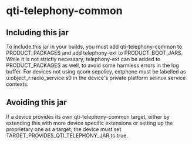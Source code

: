 qti-telephony-common
====================

Including this jar
------------------
To include this jar in your builds, you must add qti-telephony-common to PRODUCT_PACKAGES and add telephony-ext to PRODUCT_BOOT_JARS. While it is not strictly necessary, telephony-ext can be added to PRODUCT_PACKAGES as well, to avoid some harmless errors in the log buffer. For devices not using qcom sepolicy, extphone must be labelled as u:object_r:radio_service:s0 in the device's private platform selinux service contexts.

Avoiding this jar
-----------------
If a device provides its own qti-telephony-common target, either by extending this with more device specific extensions or setting up the proprietary one as a target, the device must set TARGET_PROVIDES_QTI_TELEPHONY_JAR to true.
